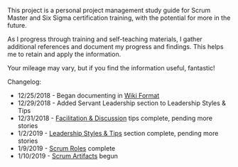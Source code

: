 This project is a personal project management study guide for Scrum Master and Six Sigma certification training, with the potential for more in the future.

As I progress through training and self-teaching materials, I gather additional references and document my progress and findings.  This helps me to retain and apply the information.

Your mileage may vary, but if you find the information useful, fantastic!

Changelog:
* 12/25/2018 - Began documenting in [Wiki Format](https://github.com/steeleidolon/agiledocs/wiki)
* 12/29/2018 - Added Servant Leadership section to Leadership Styles & Tips
* 12/31/2018 - [Facilitation & Discussion](https://github.com/steeleidolon/agiledocs/wiki/Facilitation-&-Discussion) tips complete, pending more stories
* 1/2/2019 - [Leadership Styles & Tips](https://github.com/steeleidolon/agiledocs/wiki/Leadership-Styles-&-Tips) section complete, pending more stories
* 1/9/2019 - [Scrum Roles](https://github.com/steeleidolon/agiledocs/wiki/Scrum-%7C-Roles) complete
* 1/10/2019 - [Scrum Artifacts](https://github.com/steeleidolon/agiledocs/wiki/Scrum-%7C-Artifacts) begun
